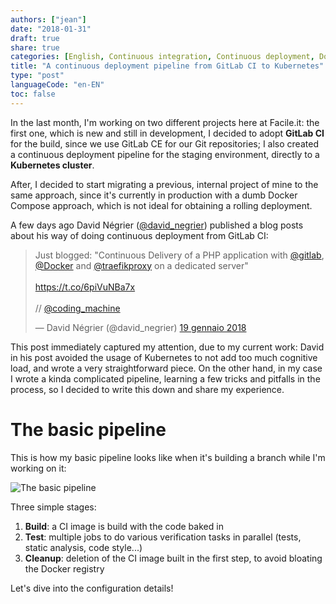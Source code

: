 ```yaml
---
authors: ["jean"]
date: "2018-01-31"
draft: true
share: true
categories: [English, Continuous integration, Continuous deployment, Docker, GitLab, Kubernetes]
title: "A continuous deployment pipeline from GitLab CI to Kubernetes"
type: "post"
languageCode: "en-EN"
toc: false
---
```


In the last month, I'm working on two different projects here at Facile.it: the first one, which is new and still in development, I decided to adopt **GitLab CI** for the build, since we use GitLab CE for our Git repositories; I also created a continuous deployment pipeline for the staging environment, directly to a **Kubernetes cluster**.

After, I decided to start migrating a previous, internal project of mine to the same approach, since it's currently in production with a dumb Docker Compose approach, which is not ideal for obtaining a rolling deployment.

A few days ago David Négrier‏ ([@david_negrier](https://twitter.com/david_negrier)) published a blog posts about his way of doing continuous deployment from GitLab CI:

<blockquote class="twitter-tweet" data-lang="it"><p lang="en" dir="ltr">Just blogged: &quot;Continuous Delivery of a PHP application with <a href="https://twitter.com/gitlab?ref_src=twsrc%5Etfw">@gitlab</a>, <a href="https://twitter.com/Docker?ref_src=twsrc%5Etfw">@Docker</a> and <a href="https://twitter.com/traefikproxy?ref_src=twsrc%5Etfw">@traefikproxy</a> on a dedicated server&quot;<br>                 <br> <a href="https://t.co/6piVuNBa7x">https://t.co/6piVuNBa7x</a><br><br>// <a href="https://twitter.com/coding_machine?ref_src=twsrc%5Etfw">@coding_machine</a></p>&mdash; David Négrier (@david_negrier) <a href="https://twitter.com/david_negrier/status/954306019655593984?ref_src=twsrc%5Etfw">19 gennaio 2018</a></blockquote>
<script async src="https://platform.twitter.com/widgets.js" charset="utf-8"></script>

This post immediately captured my attention, due to my current work: David in his post avoided the usage of Kubernetes to not add too much cognitive load, and wrote a very straightforward piece. On the other hand, in my case I wrote a kinda complicated pipeline, learning a few tricks and pitfalls in the process, so I decided to write this down and share my experience.

# The basic pipeline
This is how my basic pipeline looks like when it's building a branch while I'm working on it:

![The basic pipeline](/images/continuous-deployment-from-gitlab-ci-to-k8s/basic-pipeline.png)

Three simple stages:

1. **Build**: a CI image is build with the code baked in
2. **Test**: multiple jobs to do various verification tasks in parallel (tests, static analysis, code style...)
3. **Cleanup**: deletion of the CI image built in the first step, to avoid bloating the Docker registry

Let's dive into the configuration details!

